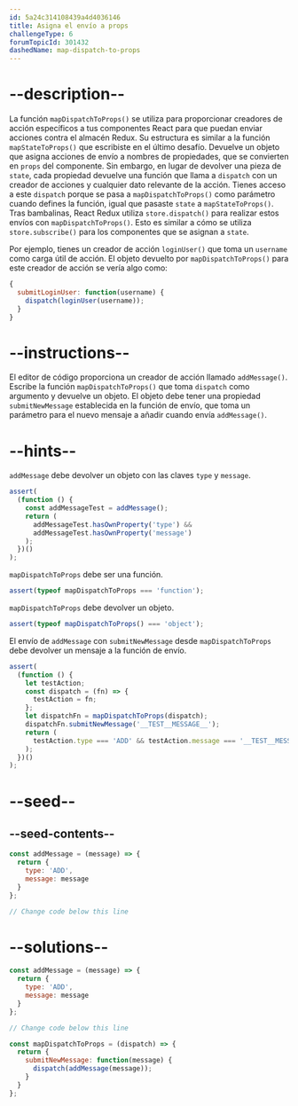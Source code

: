 ```yaml
---
id: 5a24c314108439a4d4036146
title: Asigna el envío a props
challengeType: 6
forumTopicId: 301432
dashedName: map-dispatch-to-props
---
```


# --description--

La función `mapDispatchToProps()` se utiliza para proporcionar creadores de acción específicos a tus componentes React para que puedan enviar acciones contra el almacén Redux. Su estructura es similar a la función `mapStateToProps()` que escribiste en el último desafío. Devuelve un objeto que asigna acciones de envío a nombres de propiedades, que se convierten en `props` del componente. Sin embargo, en lugar de devolver una pieza de `state`, cada propiedad devuelve una función que llama a `dispatch` con un creador de acciones y cualquier dato relevante de la acción. Tienes acceso a este `dispatch` porque se pasa a `mapDispatchToProps()` como parámetro cuando defines la función, igual que pasaste `state` a `mapStateToProps()`. Tras bambalinas, React Redux utiliza `store.dispatch()` para realizar estos envíos con `mapDispatchToProps()`. Esto es similar a cómo se utiliza `store.subscribe()` para los componentes que se asignan a `state`.

Por ejemplo, tienes un creador de acción `loginUser()` que toma un `username` como carga útil de acción. El objeto devuelto por `mapDispatchToProps()` para este creador de acción se vería algo como:

```jsx
{
  submitLoginUser: function(username) {
    dispatch(loginUser(username));
  }
}
```

# --instructions--

El editor de código proporciona un creador de acción llamado `addMessage()`. Escribe la función `mapDispatchToProps()` que toma `dispatch` como argumento y devuelve un objeto. El objeto debe tener una propiedad `submitNewMessage` establecida en la función de envío, que toma un parámetro para el nuevo mensaje a añadir cuando envía `addMessage()`.

# --hints--

`addMessage` debe devolver un objeto con las claves `type` y `message`.

```js
assert(
  (function () {
    const addMessageTest = addMessage();
    return (
      addMessageTest.hasOwnProperty('type') &&
      addMessageTest.hasOwnProperty('message')
    );
  })()
);
```

`mapDispatchToProps` debe ser una función.

```js
assert(typeof mapDispatchToProps === 'function');
```

`mapDispatchToProps` debe devolver un objeto.

```js
assert(typeof mapDispatchToProps() === 'object');
```

El envío de `addMessage` con `submitNewMessage` desde `mapDispatchToProps` debe devolver un mensaje a la función de envío.

```js
assert(
  (function () {
    let testAction;
    const dispatch = (fn) => {
      testAction = fn;
    };
    let dispatchFn = mapDispatchToProps(dispatch);
    dispatchFn.submitNewMessage('__TEST__MESSAGE__');
    return (
      testAction.type === 'ADD' && testAction.message === '__TEST__MESSAGE__'
    );
  })()
);
```

# --seed--

## --seed-contents--

```jsx
const addMessage = (message) => {
  return {
    type: 'ADD',
    message: message
  }
};

// Change code below this line
```

# --solutions--

```jsx
const addMessage = (message) => {
  return {
    type: 'ADD',
    message: message
  }
};

// Change code below this line

const mapDispatchToProps = (dispatch) => {
  return {
    submitNewMessage: function(message) {
      dispatch(addMessage(message));
    }
  }
};
```
